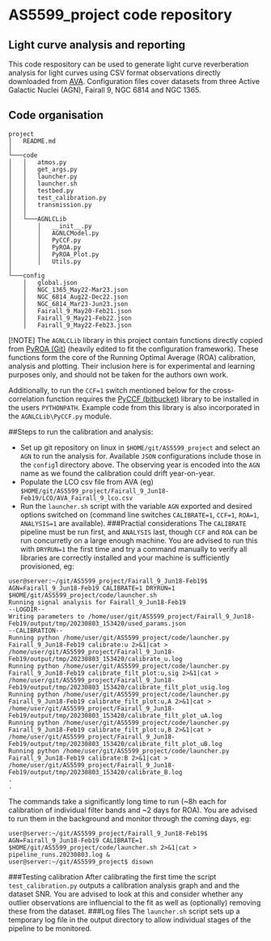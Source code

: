 # AS5599_project code repository
## Light curve analysis and reporting
This code respository can be used to generate light curve reverberation analysis for light curves using CSV format observations directly downloaded from [AVA]. Configuration files cover datasets from three Active Galactic Nuclei (AGN), Fairall 9, NGC 6814 and NGC 1365.
## Code organisation
```
project
│   README.md
│
└───code
│   │   atmos.py
│   │   get_args.py
│   │   launcher.py
│   │   launcher.sh
│   │   testbed.py
│   │   test_calibration.py
│   │   transmission.py
│   │
│   └───AGNLCLib
│       │   __init__.py
│       │   AGNLCModel.py
│       │   PyCCF.py
│       │   PyROA.py
│       │   PyROA_Plot.py
│       │   Utils.py
│   
└───config
    │   global.json
    │   NGC_1365_May22-Mar23.json
    │   NGC_6814_Aug22-Dec22.json
    │   NGC_6814_Mar23-Jun23.json
    │   Fairall_9_May20-Feb21.json
    │   Fairall_9_May21-Feb22.json
    │   Fairall_9_May22-Feb23.json
```
[!NOTE]
The `AGNLCLib` library in this project contain functions directly copied from [PyROA (Git)] (heavily edited to fit the configuration framework). These functions form the core of the Running Optimal Average (ROA) calibration, analysis and plotting. Their inclusion here is for experimental and learning purposes only, and should not be taken for the authors own work.

Additionally, to run the `CCF=1` switch mentioned below for the cross-correlation function requires the [PyCCF (bitbucket)] library to be installed in the users `PYTHONPATH`. Example code from this library is also incorporated in the `AGNLCLib\PyCCF.py` module.

##Steps to run the calibration and analysis:
 - Set up git repository on linux in `$HOME/git/AS5599_project` and select an `AGN` to run the analysis for. Available `JSON` configurations include those in the `config`1 directory above. The observing year is encoded into the `AGN` name as we found the calibration could drift year-on-year.
 - Populate the LCO csv file from AVA (eg) 
```$HOME/git/AS5599_project/Fairall_9_Jun18-Feb19/LCO/AVA_Fairall_9_lco.csv```
 - Run the `launcher.sh` script with the variable `AGN` exported and desired options switched on (command line switches `CALIBRATE=1`, `CCF=1`, `ROA=1`, `ANALYSIS=1` are available).
###Practial considerations
The `CALIBRATE` pipeline must be run first, and `ANALYSIS` last, though `CCF` and `ROA` can be run concurretly on a large enough machine. You are advised to run this with `DRYRUN=1` the first time and try a command manually to verify all libraries are correctly installed and your machine is sufficiently provisioned, eg:
```
user@server:~/git/AS5599_project/Fairall_9_Jun18-Feb19$ AGN=Fairall_9_Jun18-Feb19 CALIBRATE=1 DRYRUN=1 $HOME/git/AS5599_project/code/launcher.sh
Running signal analysis for Fairall_9_Jun18-Feb19
--LOGDIR--
Writing parameters to /home/user/git/AS5599_project/Fairall_9_Jun18-Feb19/output/tmp/20230803_153420/used_params.json
--CALIBRATION--
Running python /home/user/git/AS5599_project/code/launcher.py Fairall_9_Jun18-Feb19 calibrate:u 2>&1|cat > /home/user/git/AS5599_project/Fairall_9_Jun18-Feb19/output/tmp/20230803_153420/calibrate_u.log
Running python /home/user/git/AS5599_project/code/launcher.py Fairall_9_Jun18-Feb19 calibrate_filt_plot:u,sig 2>&1|cat > /home/user/git/AS5599_project/Fairall_9_Jun18-Feb19/output/tmp/20230803_153420/calibrate_filt_plot_usig.log
Running python /home/user/git/AS5599_project/code/launcher.py Fairall_9_Jun18-Feb19 calibrate_filt_plot:u,A 2>&1|cat > /home/user/git/AS5599_project/Fairall_9_Jun18-Feb19/output/tmp/20230803_153420/calibrate_filt_plot_uA.log
Running python /home/user/git/AS5599_project/code/launcher.py Fairall_9_Jun18-Feb19 calibrate_filt_plot:u,B 2>&1|cat > /home/user/git/AS5599_project/Fairall_9_Jun18-Feb19/output/tmp/20230803_153420/calibrate_filt_plot_uB.log
Running python /home/user/git/AS5599_project/code/launcher.py Fairall_9_Jun18-Feb19 calibrate:B 2>&1|cat > /home/user/git/AS5599_project/Fairall_9_Jun18-Feb19/output/tmp/20230803_153420/calibrate_B.log
.
.
```
The commands take a significantly long time to run (~8h each for calibration of individual filter bands and ~2 days for ROA). You are advised to run them in the background and monitor through the coming days, eg:
```
user@server:~/git/AS5599_project/Fairall_9_Jun18-Feb19$ AGN=Fairall_9_Jun18-Feb19 CALIBRATE=1 $HOME/git/AS5599_project/code/launcher.sh 2>&1|cat > pipeline_runs.20230803.log &
user@server:~/git/AS5599_project$ disown
```
###Testing calibration
After calibrating the first time the script `test_calibration.py` outputs a calibration analysis graph and and the dataset SNR. You are advised to look at this and consider whether any outlier observations are influencial to the fit as well as (optionally) removing these from the dataset.
###Log files
The `launcher.sh` script sets up a temporary log file in the output directory to allow individual stages of the pipeline to be monitored.


[//]: # (References)

   [AVA]: <http://alymantara.com/ava/index.php>
   [PyROA (Git)]: <https://github.com/FergusDonnan/PyROA>
   [PyCCF (bitbucket)]: <https://bitbucket.org/cgrier/python_ccf_code/src/master/>
